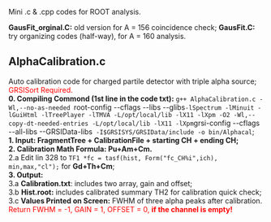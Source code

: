 

Mini .c & .cpp codes for ROOT analysis.


**GausFit_orginal.C:** old version for A = 156 coincidence check;
**GausFit.C:** try organizing codes (half-way), for A = 160 analysis.

## AlphaCalibration.c
Auto calibration code for charged partile detector with triple alpha source;<span style="color:red"> GRSISort Required.</span> </br>
**0. Compiling Commond (1st line in the code txt):** `g++ AlphaCalibration.c -Wl,--no-as-needed `root-config --cflags --libs --glibs` -lSpectrum -lMinuit -lGuiHtml -lTreePlayer -lTMVA -L/opt/local/lib -lX11 -lXpm -O2 -Wl,--copy-dt-needed-entries -L/opt/local/lib -lX11 -lXpm `grsi-config --cflags --all-libs --GRSIData-libs` -I$GRSISYS/GRSIData/include -o bin/Alphacal`;</br>
**1. Input: FragmentTree + CalibrationFile + starting CH + ending CH;**</br>
**2. Calibration Math Formula: Pu+Am+Cm.** </br>
2.a Edit lin 328 to `TF1 *fc = tasf(hist, Form("fc_CH%i",ich), min,max,"cl");` for **Gd+Th+Cm**;</br>
**3. Output:**</br>
3.a **Calibration.txt**: includes two array, gain and offset;</br>
3.b **Hist.root:** includes calibrated summary TH2 for calibration quick check;</br>
3.c **Values Printed on Screen:** FWHM of three alpha peaks after calibration.</br>
<span style="color:red">Return FWHM = -1, GAIN = 1, OFFSET = 0, **if the channel is empty!**</span>
